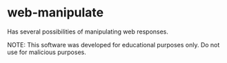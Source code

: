 # web-manipulate
Has several possibilities of manipulating web responses.



NOTE: This software was developed for educational purposes only. Do not use for malicious purposes.
